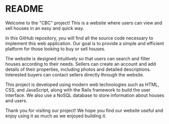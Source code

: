 # README

Welcome to the "CBC" project! This is a website where users can view and sell houses in an easy and quick way.

In this GitHub repository, you will find all the source code necessary to implement this web application. Our goal is to provide a simple and efficient platform for those looking to buy or sell houses.

The website is designed intuitively so that users can search and filter houses according to their needs. Sellers can create an account and add details of their properties, including photos and detailed descriptions. Interested buyers can contact sellers directly through the website.

This project is developed using modern web technologies such as HTML, CSS, and JavaScript, along with the Rails framework to build the user interface. We also use a NoSQL database to store information about houses and users.

Thank you for visiting our project! We hope you find our website useful and enjoy using it as much as we enjoyed building it.

